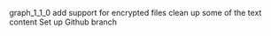 graph_1_1_0
add support for encrypted files 
clean up some of the text content 
Set up Github branch
